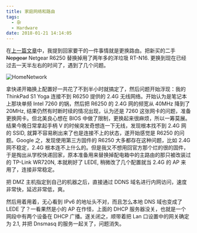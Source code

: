 ```yaml
---
title: 家庭网络和路由
tags:
  - 杂
  - Hardware
date: 2018-01-21 14:14:05
---
```



在[上一篇文章](https://blog.xinoassassin.com/2018/01/holiday-0/)中，我提到回家要干的一件事情就是更换路由。把新买的二手<del> Nepgear</del> Netgear R6250 替换掉用了两年多的洋垃圾 RT-N16. 更换到现在已经过去一天半左右的时间了，遇到了几个问题。

![HomeNetwork](/images/HomeNetwork.png)

拿快递开箱换上配置好一共花了不到半小时就搞定了，然后问题开始浮现：我的 ThinkPad S1 Yoga 连接不到 R6250 提供的 2.4G 无线网络。开始认为是笔记本上那块单频 Intel 7260 的锅，然后把 R6250 的 2.4G 网的频宽从 40MHz 降到了 20MHz, 结果仍然有时断时续的情况出现，认为还是 7260 这张网卡的问题，准备更换网卡。但北美良心想在 BIOS 中做了限制，更换起来很麻烦，所以一筹莫展。结果今晚日常拿起手柄 V 的时候突发奇想连一下无线，发现根本找不到 2.4G 网的 SSID, 就算不容易刷出来了也是连接不上的状态，遂开始感觉是 R6250 的问题。Google 之，发现使用第三方固件的 R6250 大多都存在这种问题，比如 2.4G 网不稳定，2.4G 根本连不上什么的。但是我又不想用回官方那个烂的很的固件，于是掏出从学校快递回家，原本准备用来替换掉配电箱中的主路由的那只被改装过的 TP-Link WR720N, 本就刷好了 LEDE, 稍微改了几个配置就当 2.4G 的 AP 来用了，连接非常稳定。

把 DMZ 主机指定到自己的机器之后，直接通过 DDNS 域名进行内网访问，速度非常快，延迟非常低，爽。

然后用着用着，无心看到 IPv6 的地址头不对，而且怎么本地 DNS 域也变成了 LEDE 了？一看果然是小的 AP 在作怪，上面的 DHCP 服务器没关，也就是一个网段中有两个设备在 DHCP 广播。遂关闭之，顺带着把 Lan 口设置中的网关确定为 2.1, 并把 Dnsmasq 的服务一起关了，问题消失。